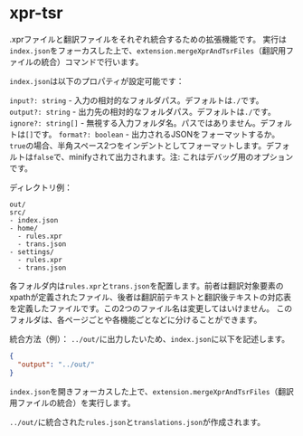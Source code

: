 # xpr-tsr

.xprファイルと翻訳ファイルをそれぞれ統合するための拡張機能です。
実行は`index.json`をフォーカスした上で、`extension.mergeXprAndTsrFiles`（翻訳用ファイルの統合）コマンドで行います。

`index.json`は以下のプロパティが設定可能です：

`input?: string`  - 入力の相対的なフォルダパス。デフォルトは`./`です。
`output?: string` - 出力先の相対的なフォルダパス。デフォルトは`./`です。
`ignore?: string[]` - 無視する入力フォルダ名。パスではありません。デフォルトは`[]`です。
`format?: boolean` - 出力されるJSONをフォーマットするか。`true`の場合、半角スペース2つをインデントとしてフォーマットします。デフォルトは`false`で、minifyされて出力されます。注: これはデバッグ用のオプションです。

ディレクトリ例：
```
out/
src/
- index.json
- home/
  - rules.xpr
  - trans.json
- settings/
  - rules.xpr
  - trans.json
```

各フォルダ内は`rules.xpr`と`trans.json`を配置します。前者は翻訳対象要素のxpathが定義されたファイル、後者は翻訳前テキストと翻訳後テキストの対応表を定義したファイルです。この2つのファイル名は変更してはいけません。
このフォルダは、各ページごとや各機能ごとなどに分けることができます。

統合方法（例）：
`../out/`に出力したいため、`index.json`に以下を記述します。
```json
{
  "output": "../out/"
}
```

`index.json`を開きフォーカスした上で、`extension.mergeXprAndTsrFiles`（翻訳用ファイルの統合）を実行します。

`../out/`に統合された`rules.json`と`translations.json`が作成されます。